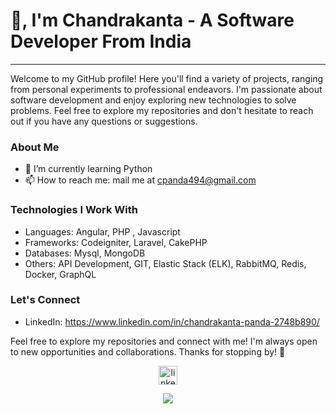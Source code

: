 # 👋, I'm Chandrakanta - A Software Developer From India

_____

Welcome to my GitHub profile! Here you'll find a variety of projects, ranging from personal experiments to professional endeavors. I'm passionate about software development and enjoy exploring new technologies to solve problems. Feel free to explore my repositories and don't hesitate to reach out if you have any questions or suggestions.

### About Me
- 🌱 I’m currently learning Python
- 📫 How to reach me: mail me at cpanda494@gmail.com

### Technologies I Work With
- Languages: Angular, PHP , Javascript
- Frameworks: Codeigniter, Laravel, CakePHP 
- Databases: Mysql, MongoDB
- Others: API Development, GIT, Elastic Stack (ELK), RabbitMQ, Redis, Docker, GraphQL

### Let's Connect
- LinkedIn: https://www.linkedin.com/in/chandrakanta-panda-2748b890/

Feel free to explore my repositories and connect with me! I'm always open to new opportunities and collaborations. Thanks for stopping by! 🚀


<!--icons and links-->
<p align="center">
<a href="https://www.linkedin.com/in/chandrakanta-panda-2748b890/" target="blank"><img align="center" src="https://user-images.githubusercontent.com/88904952/234979284-68c11d7f-1acc-4f0c-ac78-044e1037d7b0.png" alt="linkedin" height="30" width="30" /></a>

  
</p>

<!--profile visit count-->
<div align="center">

[![](https://visitcount.itsvg.in/api?id=chandrakantapanda&label=Profile%20Views&color=0&icon=0&pretty=false)](https://visitcount.itsvg.in)

</div>
